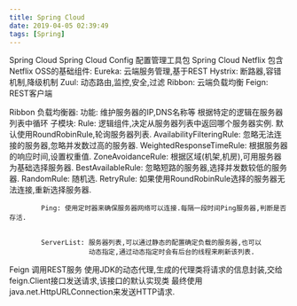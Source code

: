 ```yaml
---
title: Spring Cloud
date: 2019-04-05 02:39:49
tags: [Spring]
---
```


Spring Cloud
    Spring Cloud Config
        配置管理工具包
    Spring Cloud Netflix
        包含Netflix OSS的基础组件:
            Eureka: 云端服务管理,基于REST
            Hystrix: 断路器,容错机制,降级机制
            Zuul: 动态路由,监控,安全,过滤
            Ribbon: 云端负载均衡
            Feign: REST客户端

Ribbon
    负载均衡器:
        功能:
            维护服务器的IP,DNS名称等
            根据特定的逻辑在服务器列表中循环
        子模块:
            Rule: 逻辑组件,决定从服务器列表中返回哪个服务器实例.
                默认使用RoundRobinRule,轮询服务器列表.
                AvailabilityFilteringRule: 忽略无法连接的服务器,忽略并发数过高的服务器.
                WeightedResponseTimeRule: 根据服务器的响应时间,设置权重值.
                ZoneAvoidanceRule: 根据区域(机架,机房),可用服务器为基础选择服务器.
                BestAvailableRule: 忽略短路的服务器,选择并发数较低的服务器.
                RandomRule: 随机选.
                RetryRule: 如果使用RoundRobinRule选择的服务器无法连接,重新选择服务器.

            Ping: 使用定时器来确保服务器网络可以连接.每隔一段时间Ping服务器,判断是否存活.


            ServerList: 服务器列表,可以通过静态的配置确定负载的服务器,也可以
                        动态指定,通过动态指定时会有后台的线程来刷新该列表.
            
Feign   调用REST服务
    使用JDK的动态代理,生成的代理类将请求的信息封装,交给feign.Client接口发送请求,该接口的默认实现类
    最终使用java.net.HttpURLConnection来发送HTTP请求.
    

